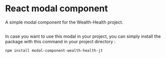 # React modal component
A simple modal component for the Wealth-Health project.
##
In case you want to use this modal in your project, you can simply install the package with this command in your project directory :

`npm install modal-component-wealth-health-jt`
